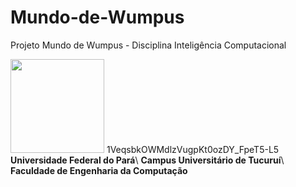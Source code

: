 # Mundo-de-Wumpus
Projeto Mundo de Wumpus - Disciplina Inteligência Computacional

<img src='https://drive.google.com/uc?export=view&id=1VeqsbkOWMdlzVugpKt0ozDY_FpeT5-L5' style="width:150px" />
1VeqsbkOWMdlzVugpKt0ozDY_FpeT5-L5
<strong>Universidade Federal do Pará</strong>\
<strong>Campus Universitário de Tucuruí</strong>\
<strong>Faculdade de Engenharia da Computação</strong>

<br>
